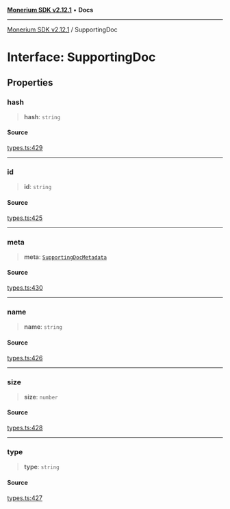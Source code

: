 [**Monerium SDK v2.12.1**](../README.md) • **Docs**

---

[Monerium SDK v2.12.1](../README.md) / SupportingDoc

# Interface: SupportingDoc

## Properties

### hash

> **hash**: `string`

#### Source

[types.ts:429](https://github.com/monerium/js-monorepo/blob/63219fde0f935acb35ce19f47571455bbfc0ffa7/packages/sdk/src/types.ts#L429)

---

### id

> **id**: `string`

#### Source

[types.ts:425](https://github.com/monerium/js-monorepo/blob/63219fde0f935acb35ce19f47571455bbfc0ffa7/packages/sdk/src/types.ts#L425)

---

### meta

> **meta**: [`SupportingDocMetadata`](SupportingDocMetadata.md)

#### Source

[types.ts:430](https://github.com/monerium/js-monorepo/blob/63219fde0f935acb35ce19f47571455bbfc0ffa7/packages/sdk/src/types.ts#L430)

---

### name

> **name**: `string`

#### Source

[types.ts:426](https://github.com/monerium/js-monorepo/blob/63219fde0f935acb35ce19f47571455bbfc0ffa7/packages/sdk/src/types.ts#L426)

---

### size

> **size**: `number`

#### Source

[types.ts:428](https://github.com/monerium/js-monorepo/blob/63219fde0f935acb35ce19f47571455bbfc0ffa7/packages/sdk/src/types.ts#L428)

---

### type

> **type**: `string`

#### Source

[types.ts:427](https://github.com/monerium/js-monorepo/blob/63219fde0f935acb35ce19f47571455bbfc0ffa7/packages/sdk/src/types.ts#L427)
